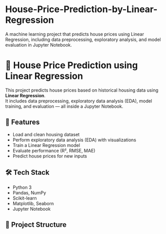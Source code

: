 # House-Price-Prediction-by-Linear-Regression
A machine learning project that predicts house prices using Linear Regression, including data preprocessing, exploratory analysis, and model evaluation in Jupyter Notebook.
# 🏡 House Price Prediction using Linear Regression

This project predicts house prices based on historical housing data using **Linear Regression**.  
It includes data preprocessing, exploratory data analysis (EDA), model training, and evaluation — all inside a Jupyter Notebook.

## 📌 Features
- Load and clean housing dataset
- Perform exploratory data analysis (EDA) with visualizations
- Train a Linear Regression model
- Evaluate performance (R², RMSE, MAE)
- Predict house prices for new inputs

## 🛠️ Tech Stack
- Python 3
- Pandas, NumPy
- Scikit-learn
- Matplotlib, Seaborn
- Jupyter Notebook

## 📂 Project Structure
